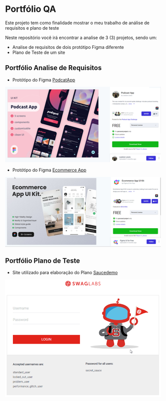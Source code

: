 # Portfólio QA

Este projeto tem como finalidade mostrar o meu trabalho de análise de requisitos e plano de teste

Neste repositório você irá encontrar a analise de 3 (3) projetos, sendo um:

- Analise de requisitos de dois protótipo Figma diferente
- Plano de Teste de um site

## Portfólio Analise de Requisitos

- Protótipo do Figma [PodcatApp](https://www.uplabs.com/posts/podcast-app-27e7dba2-b5d6-40f8-be0f-52d6710b9af7)

![Referencia Protótipo](./img/ref_podcast_figma.png)

- Protótipo do Figma [Ecommerce App](https://www.uplabs.com/posts/ecommerce-app-ui-kit-17b19d87-a38d-4ee9-bcea-91410ba3f1f7)

![Referencia Protótipo](./img/ref_ecommerce_figma.png)

## Portfólio Plano de Teste

- Site utilizado para elaboração do Plano [Saucedemo](https://www.saucedemo.com)

![Home Site Saucedemo](./img/saucedemo_swaglabs_site.png)
